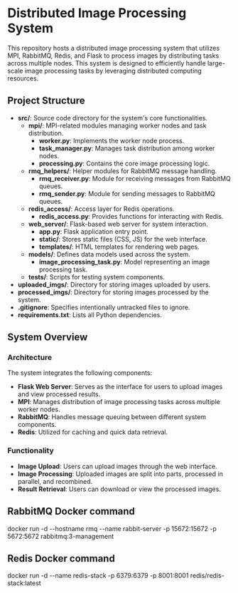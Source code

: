 # Distributed Image Processing System

This repository hosts a distributed image processing system that utilizes MPI, RabbitMQ, Redis, and Flask to process images by distributing tasks across multiple nodes. This system is designed to efficiently handle large-scale image processing tasks by leveraging distributed computing resources.

## Project Structure

- **src/**: Source code directory for the system's core functionalities.
  - **mpi/**: MPI-related modules managing worker nodes and task distribution.
    - **worker.py**: Implements the worker node process.
    - **task_manager.py**: Manages task distribution among worker nodes.
    - **processing.py**: Contains the core image processing logic.
  - **rmq_helpers/**: Helper modules for RabbitMQ message handling.
    - **rmq_receiver.py**: Module for receiving messages from RabbitMQ queues.
    - **rmq_sender.py**: Module for sending messages to RabbitMQ queues.
  - **redis_access/**: Access layer for Redis operations.
    - **redis_access.py**: Provides functions for interacting with Redis.
  - **web_server/**: Flask-based web server for system interaction.
    - **app.py**: Flask application entry point.
    - **static/**: Stores static files (CSS, JS) for the web interface.
    - **templates/**: HTML templates for rendering web pages.
  - **models/**: Defines data models used across the system.
    - **image_processing_task.py**: Model representing an image processing task.
  - **tests/**: Scripts for testing system components.
- **uploaded_imgs/**: Directory for storing images uploaded by users.
- **processed_imgs/**: Directory for storing images processed by the system.
- **.gitignore**: Specifies intentionally untracked files to ignore.
- **requirements.txt**: Lists all Python dependencies.

## System Overview

### Architecture

The system integrates the following components:
- **Flask Web Server**: Serves as the interface for users to upload images and view processed results.
- **MPI**: Manages distribution of image processing tasks across multiple worker nodes.
- **RabbitMQ**: Handles message queuing between different system components.
- **Redis**: Utilized for caching and quick data retrieval.

### Functionality

- **Image Upload**: Users can upload images through the web interface.
- **Image Processing**: Uploaded images are split into parts, processed in parallel, and recombined.
- **Result Retrieval**: Users can download or view the processed images.


## RabbitMQ Docker command

docker run -d --hostname rmq --name rabbit-server -p 15672:15672 -p 5672:5672 rabbitmq:3-management


## Redis Docker command

docker run -d --name redis-stack -p 6379:6379 -p 8001:8001 redis/redis-stack:latest